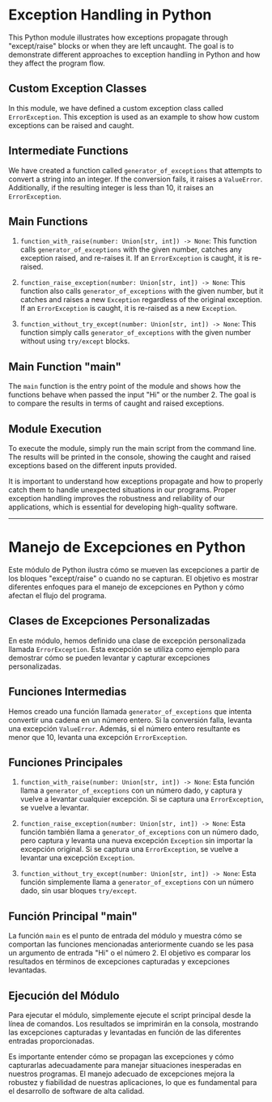 # Exception Handling in Python

This Python module illustrates how exceptions propagate through "except/raise" blocks or when they are left uncaught. The goal is to demonstrate different approaches to exception handling in Python and how they affect the program flow.

## Custom Exception Classes

In this module, we have defined a custom exception class called `ErrorException`. This exception is used as an example to show how custom exceptions can be raised and caught.

## Intermediate Functions

We have created a function called `generator_of_exceptions` that attempts to convert a string into an integer. If the conversion fails, it raises a `ValueError`. Additionally, if the resulting integer is less than 10, it raises an `ErrorException`.

## Main Functions

1. `function_with_raise(number: Union[str, int]) -> None`: This function calls `generator_of_exceptions` with the given number, catches any exception raised, and re-raises it. If an `ErrorException` is caught, it is re-raised.

2. `function_raise_exception(number: Union[str, int]) -> None`: This function also calls `generator_of_exceptions` with the given number, but it catches and raises a new `Exception` regardless of the original exception. If an `ErrorException` is caught, it is re-raised as a new `Exception`.

3. `function_without_try_except(number: Union[str, int]) -> None`: This function simply calls `generator_of_exceptions` with the given number without using `try/except` blocks.

## Main Function "main"

The `main` function is the entry point of the module and shows how the functions behave when passed the input "Hi" or the number 2. The goal is to compare the results in terms of caught and raised exceptions.

## Module Execution

To execute the module, simply run the main script from the command line. The results will be printed in the console, showing the caught and raised exceptions based on the different inputs provided.

It is important to understand how exceptions propagate and how to properly catch them to handle unexpected situations in our programs. Proper exception handling improves the robustness and reliability of our applications, which is essential for developing high-quality software.

---

# Manejo de Excepciones en Python

Este módulo de Python ilustra cómo se mueven las excepciones a partir de los bloques "except/raise" o cuando no se capturan. El objetivo es mostrar diferentes enfoques para el manejo de excepciones en Python y cómo afectan el flujo del programa.

## Clases de Excepciones Personalizadas

En este módulo, hemos definido una clase de excepción personalizada llamada `ErrorException`. Esta excepción se utiliza como ejemplo para demostrar cómo se pueden levantar y capturar excepciones personalizadas.

## Funciones Intermedias

Hemos creado una función llamada `generator_of_exceptions` que intenta convertir una cadena en un número entero. Si la conversión falla, levanta una excepción `ValueError`. Además, si el número entero resultante es menor que 10, levanta una excepción `ErrorException`.

## Funciones Principales

1. `function_with_raise(number: Union[str, int]) -> None`: Esta función llama a `generator_of_exceptions` con un número dado, y captura y vuelve a levantar cualquier excepción. Si se captura una `ErrorException`, se vuelve a levantar.

2. `function_raise_exception(number: Union[str, int]) -> None`: Esta función también llama a `generator_of_exceptions` con un número dado, pero captura y levanta una nueva excepción `Exception` sin importar la excepción original. Si se captura una `ErrorException`, se vuelve a levantar una excepción `Exception`.

3. `function_without_try_except(number: Union[str, int]) -> None`: Esta función simplemente llama a `generator_of_exceptions` con un número dado, sin usar bloques `try/except`.

## Función Principal "main"

La función `main` es el punto de entrada del módulo y muestra cómo se comportan las funciones mencionadas anteriormente cuando se les pasa un argumento de entrada "Hi" o el número 2. El objetivo es comparar los resultados en términos de excepciones capturadas y excepciones levantadas.

## Ejecución del Módulo

Para ejecutar el módulo, simplemente ejecute el script principal desde la línea de comandos. Los resultados se imprimirán en la consola, mostrando las excepciones capturadas y levantadas en función de las diferentes entradas proporcionadas.

Es importante entender cómo se propagan las excepciones y cómo capturarlas adecuadamente para manejar situaciones inesperadas en nuestros programas. El manejo adecuado de excepciones mejora la robustez y fiabilidad de nuestras aplicaciones, lo que es fundamental para el desarrollo de software de alta calidad.

